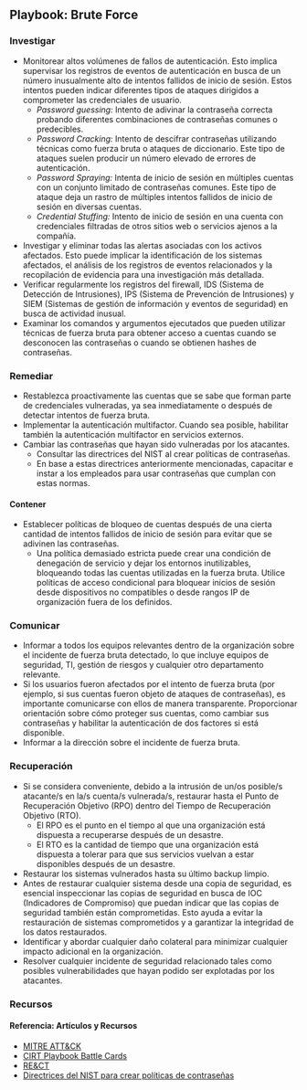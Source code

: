 ## Playbook: Brute Force

### Investigar

- Monitorear altos volúmenes de fallos de autenticación. Esto implica supervisar los registros de eventos de autenticación en busca de un número inusualmente alto de intentos fallidos de inicio de sesión. Estos intentos pueden indicar diferentes tipos de ataques dirigidos a comprometer las credenciales de usuario.
    - *Password guessing:* Intento de adivinar la contraseña correcta probando diferentes combinaciones de contraseñas comunes o predecibles.
    - *Password Cracking:* Intento de descifrar contraseñas utilizando técnicas como fuerza bruta o ataques de diccionario. Este tipo de ataques suelen producir un número elevado de errores de autenticación.
    - *Password Spraying:* Intenta de inicio de sesión en múltiples cuentas con un conjunto limitado de contraseñas comunes. Este tipo de ataque deja un rastro de múltiples intentos fallidos de inicio de sesión en diversas cuentas.
    - *Credential Stuffing:* Intento de inicio de sesión en una cuenta con credenciales filtradas de otros sitios web o servicios ajenos a la compañía.
- Investigar y eliminar todas las alertas asociadas con los activos afectados. Esto puede implicar la identificación de los sistemas afectados, el análisis de los registros de eventos relacionados y la recopilación de evidencia para una investigación más detallada.
- Verificar regularmente los registros del firewall, IDS (Sistema de Detección de Intrusiones), IPS (Sistema de Prevención de Intrusiones) y SIEM (Sistemas de gestión de información y eventos de seguridad) en busca de actividad inusual.    
- Examinar los comandos y argumentos ejecutados que pueden utilizar técnicas de fuerza bruta para obtener acceso a cuentas cuando se desconocen las contraseñas o cuando se obtienen hashes de contraseñas.

### Remediar

- Restablezca proactivamente las cuentas que se sabe que forman parte de credenciales vulneradas, ya sea inmediatamente o después de detectar intentos de fuerza bruta.
- Implementar la autenticación multifactor. Cuando sea posible, habilitar también la autenticación multifactor en servicios externos.
- Cambiar las contraseñas que hayan sido vulneradas por los atacantes.
    - Consultar las directrices del NIST al crear políticas de contraseñas.
    - En base a estas directrices anteriormente mencionadas, capacitar e instar a los empleados para usar contraseñas que cumplan con estas normas.

#### Contener

- Establecer políticas de bloqueo de cuentas después de una cierta cantidad de intentos fallidos de inicio de sesión para evitar que se adivinen las contraseñas. 
    - Una política demasiado estricta puede crear una condición de denegación de servicio y dejar los entornos inutilizables, bloqueando todas las cuentas utilizadas en la fuerza bruta. Utilice políticas de acceso condicional para bloquear inicios de sesión desde dispositivos no compatibles o desde rangos IP de organización fuera de los definidos.

### Comunicar

- Informar a todos los equipos relevantes dentro de la organización sobre el incidente de fuerza bruta detectado, lo que incluye equipos de seguridad, TI, gestión de riesgos y cualquier otro departamento relevante.
- Si los usuarios fueron afectados por el intento de fuerza bruta (por ejemplo, si sus cuentas fueron objeto de ataques de contraseñas), es importante comunicarse con ellos de manera transparente. Proporcionar orientación sobre cómo proteger sus cuentas, como cambiar sus contraseñas y habilitar la autenticación de dos factores si está disponible.
- Informar a la dirección sobre el incidente de fuerza bruta. 

### Recuperación

- Si se considera conveniente, debido a la intrusión de un/os posible/s atacante/s en la/s cuenta/s vulnerada/s, restaurar hasta el Punto de Recuperación Objetivo (RPO) dentro del Tiempo de Recuperación Objetivo (RTO).
    - El RPO es el punto en el tiempo al que una organización está dispuesta a recuperarse después de un desastre. 
    - El RTO es la cantidad de tiempo que una organización está dispuesta a tolerar para que sus servicios vuelvan a estar disponibles después de un desastre.
- Restaurar los sistemas vulnerados hasta su último backup limpio.
- Antes de restaurar cualquier sistema desde una copia de seguridad, es esencial inspeccionar las copias de seguridad en busca de IOC (Indicadores de Compromiso) que puedan indicar que las copias de seguridad también están comprometidas. Esto ayuda a evitar la restauración de sistemas comprometidos y a garantizar la integridad de los datos restaurados.
- Identificar y abordar cualquier daño colateral para minimizar cualquier impacto adicional en la organización.
- Resolver cualquier incidente de seguridad relacionado tales como posibles vulnerabilidades que hayan podido ser explotadas por los atacantes. 

### Recursos

#### Referencia: Artículos y Recursos

- [MITRE ATT&CK](https://attack.mitre.org/techniques/T1110/)
- [CIRT Playbook Battle Cards](https://github.com/guardsight/gsvsoc_cirt-playbook-battle-cards/blob/master/Markdown/GSPBC-1048%20-%20Credential%20Access%20-%20Brute%20Force.md)
- [RE&CT](https://atc-project.github.io/atc-react/)
- [Directrices del NIST para crear políticas de contraseñas](https://pages.nist.gov/800-63-3/sp800-63b.html)